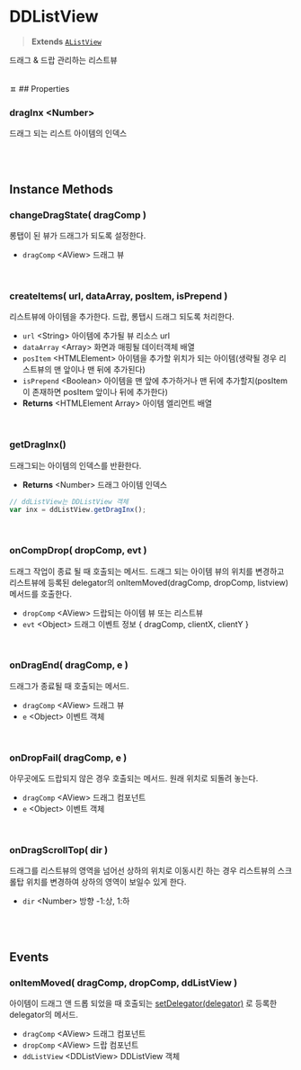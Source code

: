 # DDListView
> **Extends** [`AListView`](./../afc/AListView.md)

드래그 & 드랍 관리하는 리스트뷰

<br/>
ㅍ
## Properties

### dragInx \<Number>

드래그 되는 리스트 아이템의 인덱스

<br/>
<br/>

## Instance Methods

### changeDragState( dragComp )

롱탭이 된 뷰가 드래그가 되도록 설정한다.

* `dragComp` \<AView> 드래그 뷰

<br/>

### createItems( url, dataArray, posItem, isPrepend )

리스트뷰에 아이템을 추가한다. 드랍, 롱탭시 드래그 되도록 처리한다.

* `url` \<String> 아이템에 추가될 뷰 리소스 url
* `dataArray` \<Array> 화면과 매핑될 데이터객체 배열
* `posItem` \<HTMLElement> 아이템을 추가할 위치가 되는 아이템(생략될 경우 리스트뷰의 맨 앞이나 맨 뒤에 추가된다)
* `isPrepend` \<Boolean> 아이템을 맨 앞에 추가하거나 맨 뒤에 추가할지(posItem이 존재하면 posItem 앞이나 뒤에 추가한다)
* **Returns** \<HTMLElement Array> 아이템 엘리먼트 배열

<br/>

### getDragInx()

드래그되는 아이템의 인덱스를 반환한다.

* **Returns** \<Number> 드래그 아이템 인덱스

```js
// ddListView는 DDListView 객체
var inx = ddListView.getDragInx();
```

<br/>

### onCompDrop( dropComp, evt )

드래그 작업이 종료 될 때 호출되는 메서드. 드래그 되는 아이템 뷰의 위치를 변경하고 리스트뷰에 등록된 delegator의 onItemMoved(dragComp, dropComp, listview) 메서드를 호출한다.

* `dropComp` \<AView> 드랍되는 아이템 뷰 또는 리스트뷰
* `evt` \<Object> 드래그 이벤트 정보 { dragComp, clientX, clientY }

<br/>

### onDragEnd( dragComp, e )

드래그가 종료될 때 호출되는 메서드.

* `dragComp` \<AView> 드래그 뷰
* `e` \<Object> 이벤트 객체

<br/>

<!-- 
### enableGlobalDrag()





```js

```

<br/>
-->

### onDropFail( dragComp, e )

아무곳에도 드랍되지 않은 경우 호출되는 메서드. 원래 위치로 되돌려 놓는다.

* `dragComp` \<AView> 드래그 컴포넌트
* `e` \<Object> 이벤트 객체

<br/>

### onDragScrollTop( dir )

드래그를 리스트뷰의 영역을 넘어선 상하의 위치로 이동시킨 하는 경우 리스트뷰의 스크롤탑 위치를 변경하여 상하의 영역이 보일수 있게 한다.

* `dir` \<Number> 방향 -1:상, 1:하

<br/>
<br/>

## Events

### onItemMoved( dragComp, dropComp, ddListView )

아이템이 드래그 앤 드롭 되었을 때 호출되는 [setDelegator(delegator)](./../afc/AListView.md#setdelegator-delegator-) 로 등록한 delegator의 메서드.

* `dragComp` \<AView> 드래그 컴포넌트
* `dropComp` \<AView> 드랍 컴포넌트
* `ddListView` \<DDListView> DDListView 객체

<br/>

